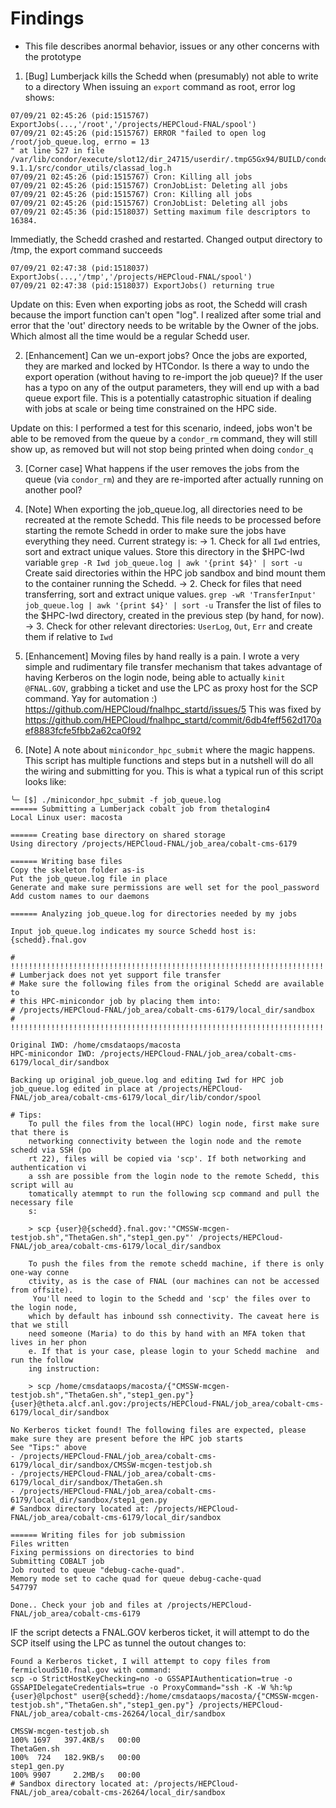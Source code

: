 # Findings
* This file describes anormal behavior, issues or any other concerns with the prototype
1. [Bug] Lumberjack kills the Schedd when (presumably) not able to write to a directory
When issuing an `export` command as root, error log shows:
```
07/09/21 02:45:26 (pid:1515767) ExportJobs(...,'/root','/projects/HEPCloud-FNAL/spool')
07/09/21 02:45:26 (pid:1515767) ERROR "failed to open log /root/job_queue.log, errno = 13
" at line 527 in file /var/lib/condor/execute/slot12/dir_24715/userdir/.tmpG5Gx94/BUILD/condor-9.1.1/src/condor_utils/classad_log.h
07/09/21 02:45:26 (pid:1515767) Cron: Killing all jobs
07/09/21 02:45:26 (pid:1515767) CronJobList: Deleting all jobs
07/09/21 02:45:26 (pid:1515767) Cron: Killing all jobs
07/09/21 02:45:26 (pid:1515767) CronJobList: Deleting all jobs
07/09/21 02:45:36 (pid:1518037) Setting maximum file descriptors to 16384.
```
Immediatly, the Schedd crashed and restarted.
Changed output directory to /tmp, the export command succeeds
```
07/09/21 02:47:38 (pid:1518037) ExportJobs(...,'/tmp','/projects/HEPCloud-FNAL/spool')
07/09/21 02:47:38 (pid:1518037) ExportJobs() returning true
```
Update on this: Even when exporting jobs as root, the Schedd will crash because the import function can't open "log". I realized after some trial and error that the 'out' directory needs to be writable by the Owner of the jobs. Which almost all the time would be a regular Schedd user.

2. [Enhancement] Can we un-export jobs?
Once the jobs are exported, they are marked and locked by HTCondor. Is there a way to undo the export operation (without having to re-import the job queue)? If the user has a typo on any of the output parameters, they will end up with a bad queue export file. This is a potentially catastrophic situation if dealing with jobs at scale or being time constrained on the HPC side.

Update on this: I performed a test for this scenario, indeed, jobs won't be able to be removed from the queue by a `condor_rm` command, they will still show up, as removed but will not stop being printed when doing `condor_q`

3. [Corner case] What happens if the user removes the jobs from the queue (via `condor_rm`) and they are re-imported after actually running on another pool?

4. [Note] When exporting the job_queue.log, all directories need to be recreated at the remote Schedd. This file needs to be processed before starting the remote Schedd in order to make sure the jobs have everything they need. Current strategy is:
-> 1. Check for all `Iwd` entries, sort and extract unique values. Store this directory in the $HPC-Iwd variable
`grep -R Iwd job_queue.log | awk '{print $4}' | sort -u`
Create said directories within the HPC job sandbox and bind mount them to the container running the Schedd.
-> 2. Check for files that need transferring, sort and extract unique values.
`grep -wR 'TransferInput' job_queue.log | awk '{print $4}' | sort -u`
Transfer the list of files to the $HPC-Iwd directory, created in the previous step (by hand, for now).
-> 3. Check for other relevant directories: `UserLog`, `Out`, `Err` and create them if relative to `Iwd`

5. [Enhancement] Moving files by hand really is a pain. I wrote a very simple and rudimentary file transfer mechanism that takes advantage of having Kerberos on the login node, being able to actually `kinit @FNAL.GOV`, grabbing a ticket and use the LPC as proxy host for the SCP command. Yay for automation :)
https://github.com/HEPCloud/fnalhpc_startd/issues/5
This was fixed by https://github.com/HEPCloud/fnalhpc_startd/commit/6db4feff562d170aef8883fcfe5fbb2a62ca0f92

6. [Note] A note about `minicondor_hpc_submit` where the magic happens. This script has multiple functions and steps but in a nutshell will do all the wiring and submitting for you. This is what a typical run of this script looks like:

```
╰─ [$] ./minicondor_hpc_submit -f job_queue.log
====== Submitting a Lumberjack cobalt job from thetalogin4
Local Linux user: macosta

====== Creating base directory on shared storage
Using directory /projects/HEPCloud-FNAL/job_area/cobalt-cms-6179

====== Writing base files
Copy the skeleton folder as-is
Put the job_queue.log file in place
Generate and make sure permissions are well set for the pool_password
Add custom names to our daemons

====== Analyzing job_queue.log for directories needed by my jobs

Input job_queue.log indicates my source Schedd host is: {schedd}.fnal.gov

# !!!!!!!!!!!!!!!!!!!!!!!!!!!!!!!!!!!!!!!!!!!!!!!!!!!!!!!!!!!!!!!!!!!!!!!
# Lumberjack does not yet support file transfer
# Make sure the following files from the original Schedd are available to
# this HPC-minicondor job by placing them into:
# /projects/HEPCloud-FNAL/job_area/cobalt-cms-6179/local_dir/sandbox
# !!!!!!!!!!!!!!!!!!!!!!!!!!!!!!!!!!!!!!!!!!!!!!!!!!!!!!!!!!!!!!!!!!!!!!!

Original IWD: /home/cmsdataops/macosta
HPC-minicondor IWD: /projects/HEPCloud-FNAL/job_area/cobalt-cms-6179/local_dir/sandbox

Backing up original job_queue.log and editing Iwd for HPC job
job_queue.log edited in place at /projects/HEPCloud-FNAL/job_area/cobalt-cms-6179/local_dir/lib/condor/spool

# Tips:
	To pull the files from the local(HPC) login node, first make sure that there is
	networking connectivity between the login node and the remote schedd via SSH (po
	rt 22), files will be copied via 'scp'. If both networking and authentication vi
	a ssh are possible from the login node to the remote Schedd, this script will au
	tomatically atemmpt to run the following scp command and pull the necessary file
	s:

    > scp {user}@{schedd}.fnal.gov:'"CMSSW-mcgen-testjob.sh","ThetaGen.sh","step1_gen.py"' /projects/HEPCloud-FNAL/job_area/cobalt-cms-6179/local_dir/sandbox

	To push the files from the remote schedd machine, if there is only one-way conne
	ctivity, as is the case of FNAL (our machines can not be accessed from offsite).
	 You'll need to login to the Schedd and 'scp' the files over to the login node,
	which by default has inbound ssh connectivity. The caveat here is that we still
	need someone (Maria) to do this by hand with an MFA token that lives in her phon
	e. If that is your case, please login to your Schedd machine  and run the follow
	ing instruction:

    > scp /home/cmsdataops/macosta/{"CMSSW-mcgen-testjob.sh","ThetaGen.sh","step1_gen.py"} {user}@theta.alcf.anl.gov:/projects/HEPCloud-FNAL/job_area/cobalt-cms-6179/local_dir/sandbox

No Kerberos ticket found! The following files are expected, please make sure they are present before the HPC job starts
See "Tips:" above
- /projects/HEPCloud-FNAL/job_area/cobalt-cms-6179/local_dir/sandbox/CMSSW-mcgen-testjob.sh
- /projects/HEPCloud-FNAL/job_area/cobalt-cms-6179/local_dir/sandbox/ThetaGen.sh
- /projects/HEPCloud-FNAL/job_area/cobalt-cms-6179/local_dir/sandbox/step1_gen.py
# Sandbox directory located at: /projects/HEPCloud-FNAL/job_area/cobalt-cms-6179/local_dir/sandbox

====== Writing files for job submission
Files written
Fixing permissions on directories to bind
Submitting COBALT job
Job routed to queue "debug-cache-quad".
Memory mode set to cache quad for queue debug-cache-quad
547797

Done.. Check your job and files at /projects/HEPCloud-FNAL/job_area/cobalt-cms-6179
```
IF the script detects a FNAL.GOV kerberos ticket, it will attempt to do the SCP itself using the LPC as tunnel the outout changes to: 
```
Found a Kerberos ticket, I will attempt to copy files from fermicloud510.fnal.gov with command:
scp -o StrictHostKeyChecking=no -o GSSAPIAuthentication=true -o GSSAPIDelegateCredentials=true -o ProxyCommand="ssh -K -W %h:%p {user}@lpchost" user@{schedd}:/home/cmsdataops/macosta/{"CMSSW-mcgen-testjob.sh","ThetaGen.sh","step1_gen.py"} /projects/HEPCloud-FNAL/job_area/cobalt-cms-26264/local_dir/sandbox

CMSSW-mcgen-testjob.sh                                                                                                                          100% 1697   397.4KB/s   00:00
ThetaGen.sh                                                                                                                                     100%  724   182.9KB/s   00:00
step1_gen.py                                                                                                                                    100% 9907     2.2MB/s   00:00
# Sandbox directory located at: /projects/HEPCloud-FNAL/job_area/cobalt-cms-26264/local_dir/sandbox
```
